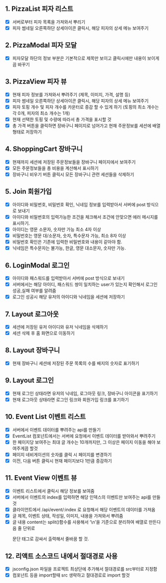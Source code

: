 ## 1. PizzaList 피자 리스트

- [x] 서버로부터 피자 목록을 가져와서 뿌리기
- [x] 피자 썸네일 오른쪽하단 상세아이콘 클릭시, 해당 피자의 상세 메뉴 보여주기

## 2. PizzaModal 피자 모달

- [x] 피자모달 하단의 정보 부분은 기본적으로 제목만 보이고 클릭시에만 내용이 보이게끔 바꾸기

## 3. PizzaView 피자 뷰

- [x] 현재 피자 정보를 가져와서 뿌려주기 (제목, 이미지, 가격, 설명 등)
- [x] 피자 썸네일 오른쪽하단 상세아이콘 클릭시, 해당 피자의 상세 메뉴 보여주기
- [x] 피자 토핑 개수 및 피자 개수를 카운터로 증감 할 수 있게 하기
      (토핑의 최소 개수는 각 0개, 피자의 최소 개수는 1개)
- [x] 현재 선택한 토핑 및 수량에 따라서 총 가격을 표시할 것
- [x] 총 가격 버튼을 클릭하면 장바구니 페이지로 넘어가고 현재 주문정보를 세션에 배열 형태로 저장하기

## 4. ShoppingCart 장바구니

- [x] 현재까지 세션에 저장된 주문정보들을 장바구니 페이지에서 보여주기
- [x] 모든 주문정보들을 총 비용을 계산해서 표시하기
- [x] 장바구니 비우기 버튼 클릭시 모든 장바구니 관련 세션들을 삭제하기

## 5. Join 회원가입

- [x] 아이디와 비밀번호, 비밀번호 확인, 닉네임 정보를 입력받아서 서버에 post 방식으로 보내기
- [x] 아이디와 비밀번호의 입력가능한 조건을 체크해서 조건에 안맞으면 에러 메시지를 표시하기.
- [x] 아이디는 영문 소문자, 숫자만 가능 최소 4자 이상
- [x] 비밀번호는 영문 대/소문자, 숫자, 특수문자 가능, 최소 8자 이상
- [x] 비밀번호 확인은 기존에 입력한 비밀번호와 내용이 같아야 함.
- [x] 닉네임은 특수문자는 불가능, 한글, 영문 대소문자, 숫자만 가능.

## 6. LoginModal 로그인

- [x] 아이디와 패스워드를 입력받아서 서버에 post 방식으로 보내기
- [x] 서버에서는 해당 아이디, 패스워드 쌍이 일치하는 user가 있는지 확인해서 로그인 성공,실패 여부를 알려줌
- [x] 로그인 성공시 해당 유저의 아이디와 닉네임을 세션에 저장하기

## 7. Layout 로그아웃

- [x] 세션에 저장된 유저 아이디와 유저 닉네임을 삭제하기
- [x] 세션 삭제 후 홈 화면으로 이동하기

## 8. Layout 장바구니

- [x] 현재 장바구니 세션에 저장된 주문 목록의 수를 배지의 숫자로 표기하기

## 9. Layout 로그인

- [x] 현재 로그인 상태라면 유저의 닉네임, 로그아웃 링크, 장바구니 아이콘을 표기하기
- [x] 현재 로그아웃 상태라면 로그인 링크와 회원가입 링크를 표기하기

## 10. Event List 이벤트 리스트

- [x] 서버에서 이벤트 데이터를 뿌려주는 api를 만들기
- [x] EventList 컴포넌트에서는 서버에 요청에서 이벤트 데이터를 받아와서 뿌려주기
- [x] 한 페이지당 보여주는 최대 글 개수는 10개까지만, 그 이상은 페이지 이동을 해야 보여주게끔 할것
- [x] 페이지 네비게이션의 숫자를 클릭 시 페이지를 변경하기
- [x] 이전, 다음 버튼 클릭시 현재 페이지보다 1만큼 증감하기

## 11. Event View 이벤트 뷰

- [x] 이벤트 리스트에서 클릭시 해당 정보를 보여줌
- [x] 서버에서 이벤트의 index를 입력하면 해당 인덱스의 이벤트만 보여주는 api를 만들것
- [x] 클라이언트에서 /api/event/:index 로 요청해서 해당 이벤트의 데이터를 가져옴
- [x] 글 제목, 이벤트 상태, 작성일, 이미지, 내용을 가져와서 뿌려줌
- [x] 글 내용 content는 split()함수를 사용해서 ‘\n’을 기준으로 분리하여 배열로 만든다음 줄 단위로 <p></p> 문단 태그로 감싸서 출력해서 줄바꿈 할 것.

## 12. 리액트 소스코드 내에서 절대경로 사용

- [x] jsconfig.json 파일을 프로젝트 최상단에 추가해서 절대경로를 src부터로 지정함
- [x] 컴포넌트 등을 import할때 src 생략하고 절대경로로 import 할것
